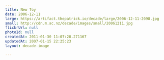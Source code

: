 ```yaml
---
title: New Toy
date: 2006-12-11
large: https://artifact.thepatrick.io/decade/large/2006-12-11-2098.jpg
small: http://cdn.m.ac.nz/decade/images/small/20061211.jpg
flickrUrl: null
photoId: null
createdAt: 2011-01-30 11:07:20.271167
updatedAt: 2007-01-15 22:25:23
layout: decade-image

---
```


